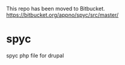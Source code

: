 This repo has been moved to Bitbucket.
https://bitbucket.org/appno/spyc/src/master/

# spyc
spyc php file for drupal
